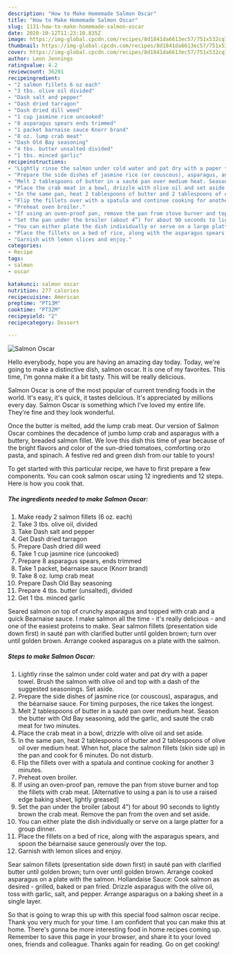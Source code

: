 ```yaml
---
description: "How to Make Homemade Salmon Oscar"
title: "How to Make Homemade Salmon Oscar"
slug: 1131-how-to-make-homemade-salmon-oscar
date: 2020-10-12T11:23:10.835Z
image: https://img-global.cpcdn.com/recipes/8d1841da6613ec57/751x532cq70/salmon-oscar-recipe-main-photo.jpg
thumbnail: https://img-global.cpcdn.com/recipes/8d1841da6613ec57/751x532cq70/salmon-oscar-recipe-main-photo.jpg
cover: https://img-global.cpcdn.com/recipes/8d1841da6613ec57/751x532cq70/salmon-oscar-recipe-main-photo.jpg
author: Leon Jennings
ratingvalue: 4.2
reviewcount: 36291
recipeingredient:
- "2 salmon fillets 6 oz each"
- "3 tbs. olive oil divided"
- "Dash salt and pepper"
- "Dash dried tarragon"
- "Dash dried dill weed"
- "1 cup jasmine rice uncooked"
- "8 asparagus spears ends trimmed"
- "1 packet barnaise sauce Knorr brand"
- "8 oz. lump crab meat"
- "Dash Old Bay seasoning"
- "4 tbs. butter unsalted divided"
- "1 tbs. minced garlic"
recipeinstructions:
- "Lightly rinse the salmon under cold water and pat dry with a paper towel. Brush the salmon with olive oil and top with a dash of the suggested seasonings. Set aside."
- "Prepare the side dishes of jasmine rice (or couscous), asparagus, and the béarnaise sauce. For timing purposes, the rice takes the longest."
- "Melt 2 tablespoons of butter in a sauté pan over medium heat. Season the butter with Old Bay seasoning, add the garlic, and sauté the crab meat for two minutes."
- "Place the crab meat in a bowl, drizzle with olive oil and set aside."
- "In the same pan, heat 2 tablespoons of butter and 2 tablespoons of olive oil over medium heat. When hot, place the salmon fillets (skin side up) in the pan and cook for 6 minutes. Do not disturb."
- "Flip the fillets over with a spatula and continue cooking for another 3 minutes."
- "Preheat oven broiler."
- "If using an oven-proof pan, remove the pan from stove burner and top the fillets with crab meat. [Alternative to using a pan is to use a raised edge baking sheet, lightly greased]"
- "Set the pan under the broiler (about 4”) for about 90 seconds to lightly brown the crab meat. Remove the pan from the oven and set aside."
- "You can either plate the dish individually or serve on a large platter for a group dinner."
- "Place the fillets on a bed of rice, along with the asparagus spears, and spoon the béarnaise sauce generously over the top."
- "Garnish with lemon slices and enjoy."
categories:
- Recipe
tags:
- salmon
- oscar

katakunci: salmon oscar 
nutrition: 277 calories
recipecuisine: American
preptime: "PT13M"
cooktime: "PT32M"
recipeyield: "2"
recipecategory: Dessert

---
```



![Salmon Oscar](https://img-global.cpcdn.com/recipes/8d1841da6613ec57/751x532cq70/salmon-oscar-recipe-main-photo.jpg)

Hello everybody, hope you are having an amazing day today. Today, we're going to make a distinctive dish, salmon oscar. It is one of my favorites. This time, I'm gonna make it a bit tasty. This will be really delicious.

Salmon Oscar is one of the most popular of current trending foods in the world. It's easy, it's quick, it tastes delicious. It's appreciated by millions every day. Salmon Oscar is something which I've loved my entire life. They're fine and they look wonderful.

Once the butter is melted, add the lump crab meat. Our version of Salmon Oscar combines the decadence of jumbo lump crab and asparagus with a buttery, breaded salmon fillet. We love this dish this time of year because of the bright flavors and color of the sun-dried tomatoes, comforting orzo pasta, and spinach. A festive red and green dish from our table to yours!


To get started with this particular recipe, we have to first prepare a few components. You can cook salmon oscar using 12 ingredients and 12 steps. Here is how you cook that.

<!--inarticleads1-->

##### The ingredients needed to make Salmon Oscar:

1. Make ready 2 salmon fillets (6 oz. each)
1. Take 3 tbs. olive oil, divided
1. Take Dash salt and pepper
1. Get Dash dried tarragon
1. Prepare Dash dried dill weed
1. Take 1 cup jasmine rice (uncooked)
1. Prepare 8 asparagus spears, ends trimmed
1. Take 1 packet, béarnaise sauce (Knorr brand)
1. Take 8 oz. lump crab meat
1. Prepare Dash Old Bay seasoning
1. Prepare 4 tbs. butter (unsalted), divided
1. Get 1 tbs. minced garlic


Seared salmon on top of crunchy asparagus and topped with crab and a quick Bearnaise sauce. I make salmon all the time - it&#39;s really delicious - and one of the easiest proteins to make. Sear salmon fillets (presentation side down first) in sauté pan with clarified butter until golden brown; turn over until golden brown. Arrange cooked asparagus on a plate with the salmon. 

<!--inarticleads2-->

##### Steps to make Salmon Oscar:

1. Lightly rinse the salmon under cold water and pat dry with a paper towel. Brush the salmon with olive oil and top with a dash of the suggested seasonings. Set aside.
1. Prepare the side dishes of jasmine rice (or couscous), asparagus, and the béarnaise sauce. For timing purposes, the rice takes the longest.
1. Melt 2 tablespoons of butter in a sauté pan over medium heat. Season the butter with Old Bay seasoning, add the garlic, and sauté the crab meat for two minutes.
1. Place the crab meat in a bowl, drizzle with olive oil and set aside.
1. In the same pan, heat 2 tablespoons of butter and 2 tablespoons of olive oil over medium heat. When hot, place the salmon fillets (skin side up) in the pan and cook for 6 minutes. Do not disturb.
1. Flip the fillets over with a spatula and continue cooking for another 3 minutes.
1. Preheat oven broiler.
1. If using an oven-proof pan, remove the pan from stove burner and top the fillets with crab meat. [Alternative to using a pan is to use a raised edge baking sheet, lightly greased]
1. Set the pan under the broiler (about 4”) for about 90 seconds to lightly brown the crab meat. Remove the pan from the oven and set aside.
1. You can either plate the dish individually or serve on a large platter for a group dinner.
1. Place the fillets on a bed of rice, along with the asparagus spears, and spoon the béarnaise sauce generously over the top.
1. Garnish with lemon slices and enjoy.


Sear salmon fillets (presentation side down first) in sauté pan with clarified butter until golden brown; turn over until golden brown. Arrange cooked asparagus on a plate with the salmon. Hollandaise Sauce: Cook salmon as desired - grilled, baked or pan fried. Drizzle asparagus with the olive oil, toss with garlic, salt, and pepper. Arrange asparagus on a baking sheet in a single layer. 

So that is going to wrap this up with this special food salmon oscar recipe. Thank you very much for your time. I am confident that you can make this at home. There's gonna be more interesting food in home recipes coming up. Remember to save this page in your browser, and share it to your loved ones, friends and colleague. Thanks again for reading. Go on get cooking!

